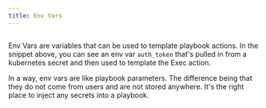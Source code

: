 ```yaml
---
title: Env Vars
---
```


```yaml title="call-secret-endpoint.yaml" file=../../../modules/mission-control/fixtures/playbooks/env-secrets.yaml

```

Env Vars are variables that can be used to template playbook actions. In the snippet above, you can see an env var `auth_token` that's pulled in from a kubernetes secret and then used to template the Exec action.

In a way, env vars are like playbook parameters. The difference being that they do not come from users and are not stored anywhere. It's the right place to inject any secrets into a playbook.
